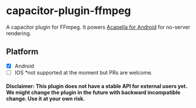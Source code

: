 # capacitor-plugin-ffmpeg

A capacitor plugin for FFmpeg. It powers [Acapella for Android](https://play.google.com/store/apps/details?id=app.acapella.app) for no-server rendering.

## Platform
- [x] Android
- [ ] IOS *not supported at the moment but PRs are welcome.

#### Disclaimer: This plugin does not have a stable API for external users yet. We might change the plugin in the future with backward incompatible change. Use it at your own risk. 
